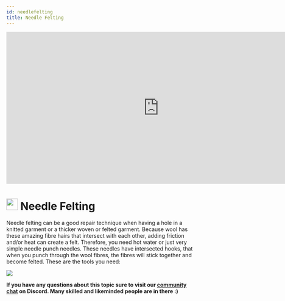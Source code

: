 ```yaml
---
id: needlefelting
title: Needle Felting
---
```

<div class="videocontainer">
  <iframe width="800" height="400" src="https://www.youtube.com/embed/Zav6cz1m_F8" frameborder="0" allow="accelerometer; autoplay; encrypted-media; gyroscope; picture-in-picture" allowfullscreen></iframe>
</div>

# <img src="../assets/icons/repair_needle-felting.png" width="30" height="30"/> Needle Felting
Needle felting can be a good repair technique when having a hole in a knitted garment or a thicker woven or felted garment. Because wool has these amazing fibre hairs that intersect with each other, adding friction and/or heat can create a felt. Therefore, you need hot water or just very simple needle punch needles. These needles have intersected hooks, that when you punch through the wool fibres, the fibres will stick together and become felted.
These are the tools you need:

<img src="../assets/repair/needle_felting.jpg"/>



**If you have any questions about this topic sure to visit our [community chat](https://discord.com/invite/SSBrzeR) on Discord. Many skilled and likeminded people are in there :)**
